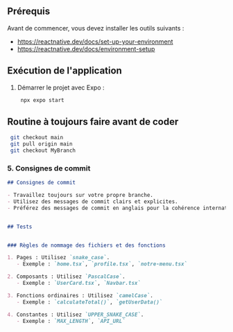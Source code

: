 ## Prérequis

 Avant de commencer, vous devez installer les outils suivants :
   - https://reactnative.dev/docs/set-up-your-environment
   - https://reactnative.dev/docs/environment-setup


## Exécution de l'application

1. Démarrer le projet avec Expo :

   ```bash
    npx expo start
   ```


## Routine à toujours faire avant de coder

   ```bash
    git checkout main
    git pull origin main
    git checkout MyBranch
   ```


### 5. Consignes de commit 


```markdown
## Consignes de commit

- Travaillez toujours sur votre propre branche.
- Utilisez des messages de commit clairs et explicites.
- Préférez des messages de commit en anglais pour la cohérence internationale.


## Tests


### Règles de nommage des fichiers et des fonctions

1. Pages : Utilisez `snake_case`.
   - Exemple : `home.tsx`, `profile.tsx`, `notre-menu.tsx`

2. Composants : Utilisez `PascalCase`.
   - Exemple : `UserCard.tsx`, `Navbar.tsx`

3. Fonctions ordinaires : Utilisez `camelCase`.
   - Exemple : `calculateTotal()`, `getUserData()`

4. Constantes : Utilisez `UPPER_SNAKE_CASE`.
   - Exemple : `MAX_LENGTH`, `API_URL`
   